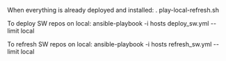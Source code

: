 When everything is already deployed and installed:
. play-local-refresh.sh

To deploy SW repos on local:
ansible-playbook -i hosts deploy_sw.yml --limit local

To refresh SW repos on local:
ansible-playbook -i hosts refresh_sw.yml --limit local
